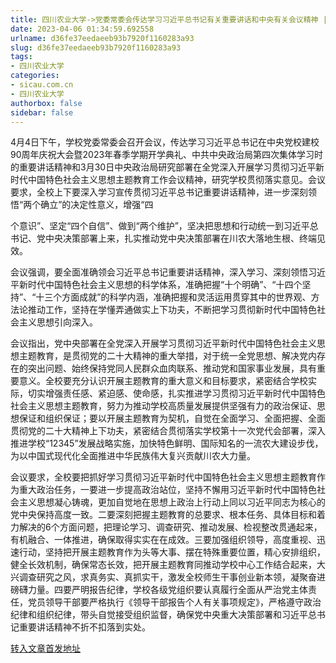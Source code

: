 ```yaml
---
title: 四川农业大学->党委常委会传达学习习近平总书记有关重要讲话和中央有关会议精神 | sicau.com.cn
date: 2023-04-06 01:34:59.692558
urlname: d36fe37eedaeeb93b7920f1160283a93
slug: d36fe37eedaeeb93b7920f1160283a93
tags: 
- 四川农业大学
categories:
- sicau.com.cn
- 四川农业大学
authorbox: false
sidebar: false
---
```

4月4日下午，学校党委常委会召开会议，传达学习习近平总书记在中央党校建校90周年庆祝大会暨2023年春季学期开学典礼、中共中央政治局第四次集体学习时的重要讲话精神和3月30日中央政治局研究部署在全党深入开展学习贯彻习近平新时代中国特色社会主义思想主题教育工作会议精神，研究学校贯彻落实意见。会议要求，全校上下要深入学习宣传贯彻习近平总书记重要讲话精神，进一步深刻领悟“两个确立”的决定性意义，增强“四
<!--more-->
个意识”、坚定“四个自信”、做到“两个维护”，坚决把思想和行动统一到习近平总书记、党中央决策部署上来，扎实推动党中央决策部署在川农大落地生根、终端见效。  

会议强调，要全面准确领会习近平总书记重要讲话精神，深入学习、深刻领悟习近平新时代中国特色社会主义思想的科学体系，准确把握“十个明确”、“十四个坚持”、“十三个方面成就”的科学内涵，准确把握和灵活运用贯穿其中的世界观、方法论推动工作，坚持在学懂弄通做实上下功夫，不断把学习贯彻新时代中国特色社会主义思想引向深入。

会议指出，党中央部署在全党深入开展学习贯彻习近平新时代中国特色社会主义思想主题教育，是贯彻党的二十大精神的重大举措，对于统一全党思想、解决党内存在的突出问题、始终保持党同人民群众血肉联系、推动党和国家事业发展，具有重要意义。全校要充分认识开展主题教育的重大意义和目标要求，紧密结合学校实际，切实增强责任感、紧迫感、使命感，扎实推进学习贯彻习近平新时代中国特色社会主义思想主题教育，努力为推动学校高质量发展提供坚强有力的政治保证、思想保证和组织保证；要以开展主题教育为契机，自觉在全面学习、全面把握、全面贯彻党的二十大精神上下功夫，紧密结合贯彻落实学校第十一次党代会部署，深入推进学校“12345”发展战略实施，加快特色鲜明、国际知名的一流农大建设步伐，为以中国式现代化全面推进中华民族伟大复兴贡献川农大力量。

会议要求，全校要把抓好学习贯彻习近平新时代中国特色社会主义思想主题教育作为重大政治任务，一要进一步提高政治站位，坚持不懈用习近平新时代中国特色社会主义思想凝心铸魂，更加自觉地在思想上政治上行动上同以习近平同志为核心的党中央保持高度一致。二要深刻把握主题教育的总要求、根本任务、具体目标和着力解决的6个方面问题，把理论学习、调查研究、推动发展、检视整改贯通起来，有机融合、一体推进，确保取得实实在在成效。三要加强组织领导，高度重视、迅速行动，坚持把开展主题教育作为头等大事、摆在特殊重要位置，精心安排组织，健全长效机制，确保常态长效，把开展主题教育同推动学校中心工作结合起来，大兴调查研究之风，求真务实、真抓实干，激发全校师生干事创业新本领，凝聚奋进磅礴力量。四要严明报告纪律，学校各级党组织要认真履行全面从严治党主体责任，党员领导干部要严格执行《领导干部报告个人有关事项规定》，严格遵守政治纪律和组织纪律，带头自觉接受组织监督，确保党中央重大决策部署和习近平总书记重要讲话精神不折不扣落到实处。



[转入文章首发地址](https://news.sicau.edu.cn/info/1135/71703.htm)